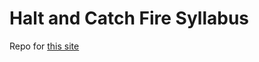 # Halt and Catch Fire Syllabus

Repo for [this site](bits.ashleyblewer.com/halt-and-catch-fire-syllabus/)